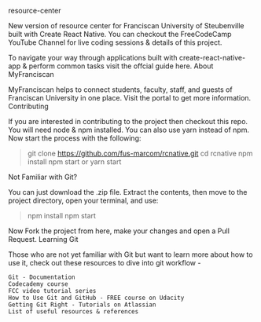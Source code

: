 resource-center

New version of resource center for Franciscan University of Steubenville built with Create React Native. You can checkout the FreeCodeCamp YouTube Channel for live coding sessions & details of this project.

To navigate your way through applications built with create-react-native-app & perform common tasks visit the offcial guide here.
About MyFranciscan

MyFranciscan helps to connect students, faculty, staff, and guests of Franciscan University in one place. Visit the portal to get more information.
Contributing

If you are interested in contributing to the project then checkout this repo. You will need node & npm installed. You can also use yarn instead of npm. Now start the process with the following:

> git clone https://github.com/fus-marcom/rcnative.git
> cd rcnative
> npm install
> npm start or yarn start

Not Familiar with Git?

You can just download the .zip file. Extract the contents, then move to the project directory, open your terminal, and use:

> npm install
> npm start

Now Fork the project from here, make your changes and open a Pull Request.
Learning Git

Those who are not yet familiar with Git but want to learn more about how to use it, check out these resources to dive into git workflow -

    Git - Documentation
    Codecademy course
    FCC video tutorial series
    How to Use Git and GitHub - FREE course on Udacity
    Getting Git Right - Tutorials on Atlassian
    List of useful resources & references

